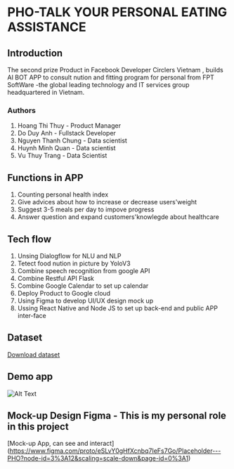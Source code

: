# PHO-TALK YOUR PERSONAL EATING ASSISTANCE 

## Introduction
The second prize Product in Facebook Developer Circlers Vietnam , builds AI BOT APP to consult nution and fitting program for personal from FPT SoftWare -the global leading technology and IT services group headquartered in Vietnam.

### Authors
1. Hoang Thi Thuy - Product Manager
2. Do Duy Anh - Fullstack Developer
3. Nguyen Thanh Chung - Data scientist
4. Huynh Minh Quan - Data scientist
5. Vu Thuy Trang - Data Scientist

## Functions in APP 

1. Counting personal health index
2. Give advices about how to increase or decrease users'weight
3. Suggest 3-5 meals per day to impove progress
4. Answer question and expand customers'knowlegde about healthcare

## Tech flow

1. Unsing Dialogflow for NLU and NLP
2. Tetect food nution in picture by YoloV3 
3. Combine speech recognition from google API
4. Combine Restful API Flask
5. Combine Google Calendar to set up calendar
6. Deploy Product to Google cloud
7. Using Figma to develop UI/UX design mock up
8. Ussing React Native and Node JS to set up back-end and public APP inter-face
## Dataset

[Download dataset](https://support.west-wind.com)

## Demo app

![Alt Text](https://i.imgur.com/sfDnrmO.gifv)

## Mock-up Design Figma - This is my personal role in this project

[Mock-up App, can see and interact] (https://www.figma.com/proto/eSLvY0gHfXcnbq7IeFs7Go/Placeholder---PHO?node-id=3%3A12&scaling=scale-down&page-id=0%3A1) 

